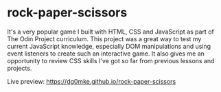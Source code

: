 # rock-paper-scissors
It's a very popular game I built with HTML, CSS and JavaScript as part of The Odin Project curriculum. This project was a great way to test my current JavaScript knowledge, especially DOM manipulations and using event listeners to create such an interactive game. It also gives me an opportunity to review CSS skills I've got so far from previous lessons and projects.

Live preview: https://dg0mke.github.io/rock-paper-scissors